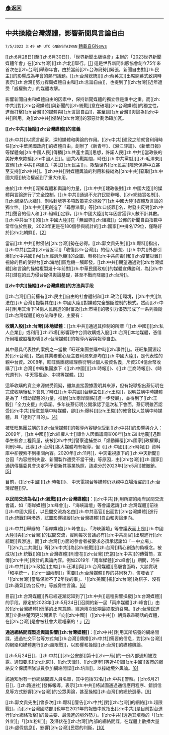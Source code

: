 ###  [:house:返回](README.md)
---


## 中共操縱台灣媒體，影響新聞與言論自由
`7/5/2023 3:49 AM UTC GNEWSTAIWAN` [轉載自GNews](https://gnews.org/articles/1437731)

[[zh:6月28日]]至[[zh:6月30日]]，「世界新聞出版協會」主辦的「2023世界新聞媒體年會」在[[zh:台灣]][[zh:台北]]舉行。[[1]](https://www.rfi.fr/tw/%E5%B0%88%E6%AC%84%E6%AA%A2%E7%B4%A2/%E5%8F%B0%E5%8C%97%E4%B8%80%E5%91%A8/20230630-%E4%B8%96%E7%95%8C%E6%96%B0%E8%81%9E%E5%AA%92%E9%AB%94%E5%B9%B4%E6%9C%83%E5%9C%A8%E5%8F%B0%E8%88%89%E8%A1%8C57%E5%9C%8B%E5%AA%92%E9%AB%94%E4%BA%BA%E8%88%87%E6%9C%83)
這是世界新聞出版協會創立75年來首次在[[zh:台灣]]舉辦年會。由於當前[[zh:台海局勢]]緊張，新聞自由對[[zh:民主]]的影響成為年會的熱門議題。[[zh:台灣總統]][[zh:蔡英文]]出席開幕式致詞時表示[[zh:台灣]]努力捍衛媒體自由和[[zh:言論自由]]，也提到了[[zh:台灣]]近年遭受「威權勢力」的媒體攻擊。

  

影響新聞自由和媒體自由的因素中，保持新聞媒體的獨立性是重中之重。而[[zh:中共]]對[[zh:台灣媒體]]與新聞的[[zh:統戰]]意在破壞[[zh:台灣媒體]]的獨立性，進而打擊[[zh:台灣]]的媒體與[[zh:言論自由]]，甚至讓[[zh:台灣]]輿論為[[zh:中共]]所用，為[[zh:中共]]侵略[[zh:台灣]]的邪惡計劃添磚加瓦。

  

**[[zh:中共]]操縱[[zh:台灣媒體]]的意義**

[[zh:中共]]以謊言起家，深知媒體和輿論的作用。[[zh:中共]]建政之前就曾利用時任[[zh:中華民國政府]]的媒體自由，創辦了《新青年》、《湘江評論》、《新華日報》等媒體向[[zh:中國人民]]傳播[[zh:共產主義]]思想，許諾人民[[zh:中共]]當政後的美好未來欺騙[[zh:中國人民]]。國共內戰期間，時任[[zh:中共黨魁]][[zh:毛澤東]]宣傳[[zh:中共]]將建立「美式[[zh:民主]]」，欺騙世界[[zh:民主]]陣營保持中立甚至支持[[zh:中共]]。[[zh:中共]]對媒體輿論的利用和操縱為[[zh:中共]]竊取[[zh:中國大陸]]統治權起到了重大作用。

  

由於[[zh:中共]]深知媒體和輿論的力量，[[zh:中共]]建政後對[[zh:中國大陸]]的媒體與言論進行了完全控制。[[zh:中共]]通過不允許民間辦報、[[zh:網絡實名制]]、[[zh:網絡防火牆]]、刪帖封號等多項政策完全扼殺了[[zh:中國大陸]]媒體及言論的獨立性。[[zh:中共]]更創造了「尋釁滋事」等[[zh:口袋罪]]名，對發出反對[[zh:中共]]聲音的個人和[[zh:組織]]定罪，[[zh:中國大陸]]每年因言獲罪人數不計其數。[[zh:中共治下]]的[[zh:中國大陸]]在「無國界[[zh:組織]]」公佈的新聞自由指數中常年位於倒數，2023年更是在180個參與統計的[[zh:國家]]中排名179位，僅略好於[[zh:北朝鮮]]。[[2]]( https://news.ltn.com.tw/news/world/paper/1580991)

  

當前[[zh:中共]]對侵佔[[zh:台灣]]勢在必得。[[zh:郭文貴先生]][[zh:爆料]]指出，[[zh:中共]]主席[[zh:習近平]]「收復[[zh:台灣]]」的個人理想、[[zh:中共]]外部引爆[[zh:中共國]]內[[zh:經濟危機]]的企圖、轉移[[zh:中共病毒]]和[[zh:疫苗災難]]視線的目的使得台[[zh:海地]]區危機一觸即發。[[zh:中共]]期望通過對[[zh:台灣媒體]]和言論的操縱複製幾十年前對[[zh:中華民國政府]]的媒體宣傳勝利，為[[zh:中共]]潛在的武力侵台提供輿論基礎，甚至不戰而降服[[zh:台灣]]。

  

**[[zh:中共]]操縱[[zh:台灣媒體]]的方法與手段**

[[zh:台灣]]目前擁有[[zh:民主]]自由的社會體制和[[zh:政治]]環境，[[zh:中共]]無法在[[zh:台灣]]複製其在[[zh:中國大陸]]對媒體完全壟斷控制的模式。然而[[zh:中共]]利用其治下14億人民創造的財富及[[zh:市場]]的吸引力優勢形成了一系列操縱[[zh:台灣媒體]]的方法和手段，主要有：

  

**收購入股[[zh:台灣]]本地媒體**：[[zh:中共]]通過其控制的所謂「[[zh:中國]][[zh:私人企業]]」或利用[[zh:市場]]影響親中台資收購或入股[[zh:台灣]]本地媒體，憑借所用權或股權影響[[zh:台灣媒體]]的報導內容與報導自由。

  

其中最具代表性的案例之一當數「旺旺集團並購中時[[zh:事件]]」。旺旺集團源起於[[zh:台灣]]，然而其業務重心及主要利潤來源均在[[zh:中國大陸]]，是代表性的親中台資。2008年，旺旺集團總經理蔡衍明以個人投資名義，斥資204億台幣收購了[[zh:台灣]]中時集團旗下《[[zh:中國]][[zh:時報]]》、《[[zh:工商時報]]》、《時代週刊》、中天電視台、中視等媒體。[[3]]( https://opinion.cw.com.tw/blog/profile/390/article/7840)

這筆收購的資金來源備受質疑，雖無直接證據證明其來源，但有報導指出蔡衍明在完成收購後私下會見了時任[[zh:中共國]]台辦主任[[zh:王毅]]，說明並購中時媒體是為了「借助媒體的力量，推動[[zh:兩岸關係]]進一步發展」，並得到了[[zh:王毅]]「全力支援」的承諾。多年後蔡衍明公開承認了這次私下會面，蔡衍明雖否認受[[zh:中共]]授意並購中時媒體，卻[[zh:爆料]][[zh:王毅]]的確曾找人並購中時媒體，且「達到了目的」。[[4]](https://www.chinatimes.com/realtimenews/20190825001736-260407?chdtv)

  

被旺旺集團並購的[[zh:台灣媒體]]的報導內容疑似受到[[zh:中共]]的影響與介入：2009年，[[zh:中國]][[zh:維權人士]]譚作人因倡議調查08年[[zh:四川地震]]遇難學生校舍工程質量，後被[[zh:中共]]警察逮捕並以「煽動顛覆[[zh:國家]]政權罪」判刑5年。此事[[zh:台灣]]各大媒體均有報導，但《[[zh:中國]][[zh:時報]]》資料庫中卻搜索不到相關內容。2020年[[zh:11月]]，中天電視旗下的[[zh:中天新聞]]台因「內容控制失靈、新聞製作遭受不當干擾」等原因，由[[zh:台灣]][[zh:國家]]通訊傳播委員會決定不予更新其事業執照，該處分於2023年[[zh:5月]]被撤銷。[[5]](https://www.am730.com.hk/%E6%9C%AC%E5%9C%B0/%E5%B1%A2%E7%BD%B0%E4%B8%8D%E6%94%B9-%E8%94%A1%E8%A1%8D%E6%98%8E%E6%B6%89%E4%BB%8B%E5%85%A5%E8%A3%BD%E6%92%AD-%E4%B8%AD%E5%A4%A9%E6%96%B0%E8%81%9E%E5%8F%B0%E4%B8%8D%E7%8D%B2%E7%BA%8C%E7%89%8C/4391)

  

目前，《[[zh:中國]][[zh:時報]]》、 中天電視台等媒體仍以親中立場活躍於[[zh:台灣媒體]]界。

  
**以民間交流為名[[zh:統戰]][[zh:台灣媒體]]**：[[zh:中共]]利用所謂的兩岸民間交流會議，如「兩岸媒體[[zh:峰會]]」、「海峽論壇」等會議邀請[[zh:台灣媒體]]前往[[zh:中國大陸]]，以民間交流為名由[[zh:中共高官]]出面對[[zh:台灣媒體]]進行[[zh:統戰]]與滲透，試圖影響操縱[[zh:台灣媒體]]自由和輿論走向。

  

[[zh:中共]]舉辦的「兩岸媒體[[zh:峰會]]」、「海峽論壇」等會議表面上是[[zh:中國大陸]]與[[zh:台灣]]的民間交流，實則每次會議必有[[zh:中共高官]]出現進行[[zh:統戰]]與滲透。而[[zh:台灣]]方面的參會者被要求必須承認諸如「一中立場」、「[[zh:九二共識]]」等[[zh:中共]]為[[zh:統戰]][[zh:台灣]]精心創造的偽概念。被成功[[zh:統戰]]的[[zh:台灣媒體]]則會在[[zh:台灣]]充當[[zh:中共]]的傳聲筒，宣傳[[zh:中共]]設計的輿論內容。例如2019年「兩岸媒體[[zh:峰會]]」期間，時任[[zh:中共]][[zh:政協]]主席[[zh:汪洋]]與[[zh:台灣媒體]]高層會面時，大談實現「和平統一，[[zh:一國兩制]]」需要[[zh:台灣媒體]]界的共同努力，併發表了「[[zh:台灣]]當局保證不了2年後的事」、「[[zh:美國]]視[[zh:台灣]]為棋子、沒有[[zh:勇氣]]為台反中」等威脅性言論。[[6]](https://news.ltn.com.tw/news/politics/breakingnews/2786165)

  

目前[[zh:台灣媒體]]界已經逐漸認知到了[[zh:中共]]這種影響操縱[[zh:台灣媒體]]的手段。原定於2023年[[zh:5月24日]]召開的新一屆「兩岸媒體[[zh:峰會]]」由於[[zh:台灣媒體]]低落的出席意願，經過兩次延期最終取消召開。[[zh:台灣民進黨]]立委林楚因更公開表示「向[[zh:中國]]（[[zh:中共]]）朝貢乖乖聽話的媒體，在[[zh:台灣]]是會被社會大眾唾棄的！」[[7]](https://www.fountmedia.io/article/166895)

  

**通過網絡間諜製造輿論影響[[zh:台灣媒體]]**：[[zh:中共]]利用其所培養的網絡間諜，通過社交平台等方式向[[zh:台灣]]傳播[[zh:中共]]需要的信息，對[[zh:台灣]]的網絡和媒體進行[[zh:超限戰]]，以影響和操縱[[zh:台灣]]的媒體輿論。

  

[[zh:5月24日]]，[[zh:中共]][[zh:公安部]]第十[[zh:一局]]的一份內部通知被洩露。通知要求[[zh:北京]]、[[zh:天津]]、[[zh:遼寧]]等近40個[[zh:中國]]省市的網絡安全保護團隊派員參加網絡間諜[[zh:培訓]]，以操縱境外輿論。[[8]](https://gettr.com/post/p2is3jmc81f)

該通知附有一份網絡間諜人員名單，其中包括32名[[zh:中共]]警察。[[zh:6月21日]]，[[zh:路透社]]發佈報導，表示[[zh:中共]]將試圖通過通信應用程序、錯誤信息等方式影響[[zh:台灣]]的公眾輿論，甚至操縱[[zh:台灣]]的總統選舉。[[9]](https://www.reuters.com/world/asia-pacific/taiwan-alert-chinese-funded-election-interference-2023-06-21/)

  

[[zh:郭文貴先生]]曾多次[[zh:爆料]]警告[[zh:中共]]對[[zh:台灣]]的網絡[[zh:超限戰]]，而[[zh:台灣國防部]]也早在2021年的報告中就指出[[zh:中共]]是目前對台進行[[zh:網絡攻擊]]的最主要、最激進的境外勢力。[[zh:中共]]透過其培養的「[[zh:外宣]]」「[[zh:粉紅]]」及潛伏在[[zh:台灣]]內部的網絡間諜，在媒體上散播大量[[zh:虛假信息]]，影響[[zh:台灣]]民眾的判斷。[[10]](https://gnews.org/m/330221?keywords=%E4%B8%AD%E5%85%B1%20%E5%8F%B0%E6%B9%BE%20%E7%BD%91%E7%BB%9C%E8%B6%85%E9%99%90%E6%88%98,%E4%B8%AD%E5%85%B1,%E5%8F%B0%E6%B9%BE,%E7%BD%91%E7%BB%9C%E8%B6%85%E9%99%90%E6%88%98,%E8%B6%85%E9%99%90%E6%88%98)
